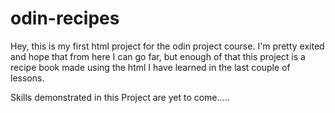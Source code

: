 # odin-recipes
Hey, this is my first html project for the odin project course.
I'm pretty exited and hope that from here I can go far, but enough of that this project is a recipe book
made using the html I have learned in the last couple of lessons.

Skills demonstrated in this Project are yet to come.....